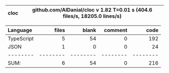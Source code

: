 
cloc|github.com/AlDanial/cloc v 1.82  T=0.01 s (404.6 files/s, 18205.0 lines/s)
--- | ---

Language|files|blank|comment|code
:-------|-------:|-------:|-------:|-------:
TypeScript|5|54|0|192
JSON|1|0|0|24
--------|--------|--------|--------|--------
SUM:|6|54|0|216
